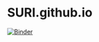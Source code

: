 # SURI.github.io
[![Binder](https://mybinder.org/badge_logo.svg)](https://mybinder.org/v2/gh/caf3676/SURI.github.io/HEAD?labpath=Interactive%20Storage%20Capacity%20Binder.ipynb)
